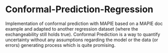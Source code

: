 # Conformal-Prediction-Regression
Implementation of conformal prediction with MAPIE based on a MAPIE doc example and adapted to another regression dataset (where the exchangeability still holds true).
Conformal Prediction is a way to quantify uncertainty without any assumptions regarding the model or the data (or errors) generating process which is quite promising.
